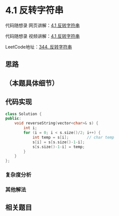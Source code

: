 # 4.1 反转字符串

代码随想录 网页讲解：[4.1 反转字符串](https://www.programmercarl.com/0344.%E5%8F%8D%E8%BD%AC%E5%AD%97%E7%AC%A6%E4%B8%B2.html)

代码随想录 视频讲解：[4.1 反转字符串](https://www.bilibili.com/video/BV1fV4y17748/?vd_source=f111e229e8ddffc692d57d989194e313)

LeetCode地址：[344. 反转字符串](https://leetcode.cn/problems/reverse-string/)



## 思路

## （本题具体细节）



## 代码实现

```cpp
class Solution {
public:
    void reverseString(vector<char>& s) {
        int i;
        for (i = 0; i < s.size()/2; i++) {	
            int temp = s[i];		// char temp
            s[i] = s[s.size()-1-i];
            s[s.size()-1-i] = temp;
        }
    }
};
```





### 复杂度分析

### 其他解法

## 相关题目





